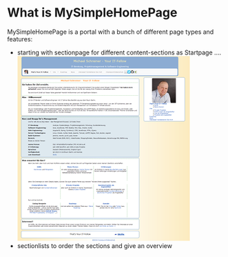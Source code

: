 # What is MySimpleHomePage

MySimpleHomePage is a portal with a bunch of different page types and features:

- starting with sectionpage for different content-sections as Startpage .... ![startpage](images/startpage-x400.png)
- sectionlists to order the sections and give an overview
